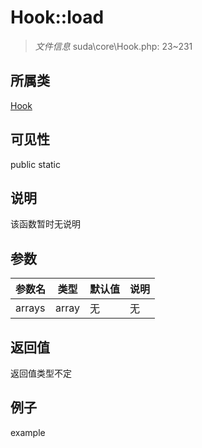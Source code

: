 # Hook::load

> *文件信息* suda\core\Hook.php: 23~231
## 所属类 

[Hook](../Hook.md)

## 可见性

  public  static
## 说明

该函数暂时无说明

## 参数

 
| 参数名 | 类型 | 默认值 | 说明 |
|--------|-----|-------|-------|
 | arrays |  array | 无 | 无 |
## 返回值
返回值类型不定
## 例子

example